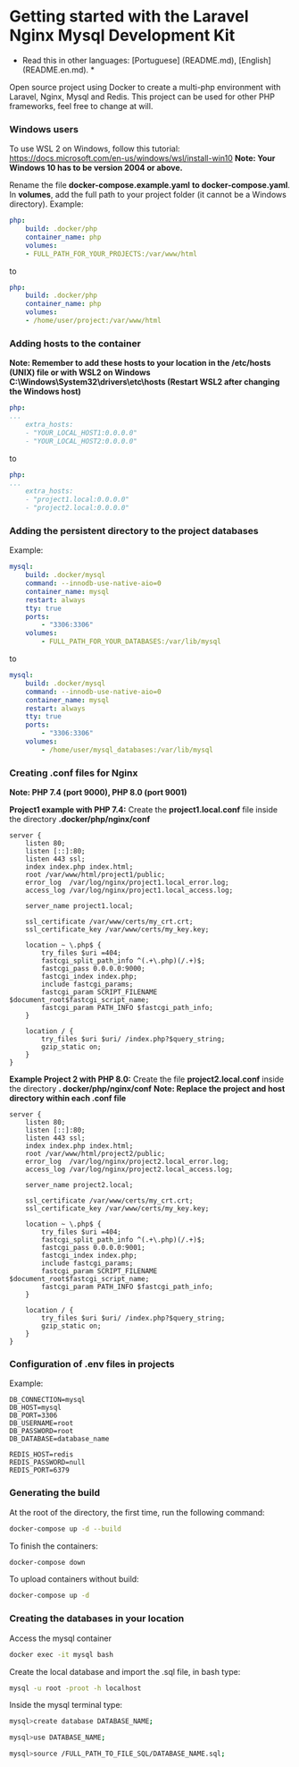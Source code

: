 # Getting started with the Laravel Nginx Mysql Development Kit

* Read this in other languages: [Portuguese] (README.md), [English] (README.en.md). *

Open source project using Docker to create a multi-php environment with Laravel, Nginx, Mysql and Redis. This project can be used for other PHP frameworks, feel free to change at will.

### Windows users
To use WSL 2 on Windows, follow this tutorial:
https://docs.microsoft.com/en-us/windows/wsl/install-win10
**Note: Your Windows 10 has to be version 2004 or above.**

Rename the file **docker-compose.example.yaml** **to docker-compose.yaml**.
In **volumes**, add the full path to your project folder (it cannot be a Windows directory).
Example:
```yaml
php:
	build: .docker/php
	container_name: php
	volumes:
	- FULL_PATH_FOR_YOUR_PROJECTS:/var/www/html
```
to
```yaml
php:
	build: .docker/php
	container_name: php
	volumes:
	- /home/user/project:/var/www/html
```

### Adding hosts to the container
**Note: Remember to add these hosts to your location in the /etc/hosts (UNIX) file or with WSL2 on Windows C:\Windows\System32\drivers\etc\hosts (Restart WSL2 after changing the Windows host)**
```yaml
php:
...
	extra_hosts:
	- "YOUR_LOCAL_HOST1:0.0.0.0"
	- "YOUR_LOCAL_HOST2:0.0.0.0"
```
to
```yaml
php:
...
	extra_hosts:
	- "project1.local:0.0.0.0"
	- "project2.local:0.0.0.0"
```

### Adding the persistent directory to the project databases
Example:
```yaml
mysql:
	build: .docker/mysql
	command: --innodb-use-native-aio=0
	container_name: mysql
	restart: always
	tty: true
	ports:
		- "3306:3306"
	volumes:
		- FULL_PATH_FOR_YOUR_DATABASES:/var/lib/mysql
```
to
```yaml
mysql:
	build: .docker/mysql
	command: --innodb-use-native-aio=0
	container_name: mysql
	restart: always
	tty: true
	ports:
		- "3306:3306"
	volumes:
		- /home/user/mysql_databases:/var/lib/mysql
```

### Creating .conf files for Nginx
**Note: PHP 7.4 (port 9000), PHP 8.0 (port 9001)**

**Project1 example with PHP 7.4:**
Create the **project1.local.conf** file inside the directory **.docker/php/nginx/conf**
```nginx
server {
    listen 80;
    listen [::]:80;
    listen 443 ssl;
    index index.php index.html;
    root /var/www/html/project1/public;
    error_log  /var/log/nginx/project1.local_error.log;
    access_log /var/log/nginx/project1.local_access.log;

    server_name project1.local;

    ssl_certificate /var/www/certs/my_crt.crt;
    ssl_certificate_key /var/www/certs/my_key.key;

    location ~ \.php$ {
        try_files $uri =404;
        fastcgi_split_path_info ^(.+\.php)(/.+)$;
        fastcgi_pass 0.0.0.0:9000;
        fastcgi_index index.php;
        include fastcgi_params;
        fastcgi_param SCRIPT_FILENAME $document_root$fastcgi_script_name;
        fastcgi_param PATH_INFO $fastcgi_path_info;
    }

    location / {
        try_files $uri $uri/ /index.php?$query_string;
        gzip_static on;
    }
}
```

**Example Project 2 with PHP 8.0:**
Create the file **project2.local.conf** inside the directory **. docker/php/nginx/conf**
**Note: Replace the project and host directory within each .conf file**
```nginx
server {
    listen 80;
    listen [::]:80;
    listen 443 ssl;
    index index.php index.html;
    root /var/www/html/project2/public;
    error_log  /var/log/nginx/project2.local_error.log;
    access_log /var/log/nginx/project2.local_access.log;

    server_name project2.local;

    ssl_certificate /var/www/certs/my_crt.crt;
    ssl_certificate_key /var/www/certs/my_key.key;

    location ~ \.php$ {
        try_files $uri =404;
        fastcgi_split_path_info ^(.+\.php)(/.+)$;
        fastcgi_pass 0.0.0.0:9001;
        fastcgi_index index.php;
        include fastcgi_params;
        fastcgi_param SCRIPT_FILENAME $document_root$fastcgi_script_name;
        fastcgi_param PATH_INFO $fastcgi_path_info;
    }

    location / {
        try_files $uri $uri/ /index.php?$query_string;
        gzip_static on;
    }
}
```

### Configuration of .env files in projects
Example:
```
DB_CONNECTION=mysql
DB_HOST=mysql
DB_PORT=3306
DB_USERNAME=root
DB_PASSWORD=root
DB_DATABASE=database_name

REDIS_HOST=redis
REDIS_PASSWORD=null
REDIS_PORT=6379
```

### Generating the build
At the root of the directory, the first time, run the following command:
```bash
docker-compose up -d --build
```

To finish the containers:
```bash
docker-compose down
```

To upload containers without build:
```bash
docker-compose up -d
```

### Creating the databases in your location
Access the mysql container
```bash
docker exec -it mysql bash
```

Create the local database and import the .sql file, in bash type:
```bash
mysql -u root -proot -h localhost
```

Inside the mysql terminal type:
```bash
mysql>create database DATABASE_NAME;
```
```bash
mysql>use DATABASE_NAME;
```
```bash
mysql>source /FULL_PATH_TO_FILE_SQL/DATABASE_NAME.sql;
```
